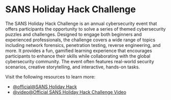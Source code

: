 # SANS Holiday Hack Challenge

The SANS Holiday Hack Challenge is an annual cybersecurity event that offers participants the opportunity to solve a series of themed cybersecurity puzzles and challenges. Designed to engage both beginners and experienced professionals, the challenge covers a wide range of topics including network forensics, penetration testing, reverse engineering, and more. It provides a fun, gamified learning experience that encourages participants to enhance their skills while collaborating with the global cybersecurity community. The event often features real-world security scenarios, creative storytelling, and interactive, hands-on tasks.

Visit the following resources to learn more:

- [@official@SANS Holiday Hack](https://www.sans.org/mlp/holiday-hack-challenge-2023/)
- [@video@Official SANS Holiday Hack Challenge Video](https://www.youtube.com/watch?v=zfhhLi8jZzI)